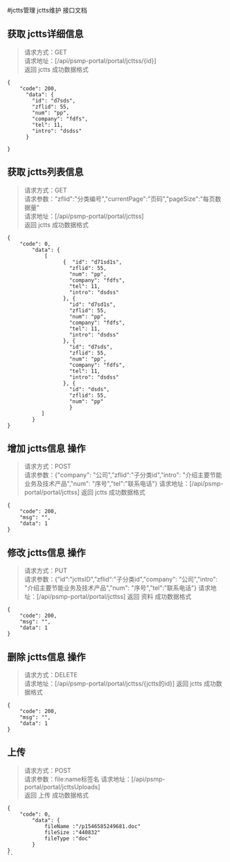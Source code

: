 #jctts管理  jctts维护  接口文档 
## 获取  jctts详细信息
> 请求方式：GET  
> 请求地址：[/api/psmp-portal/portal/jcttss/{id}]  
返回  jctts  成功数据格式 
```
{
    "code": 200,
      "data": {
        "id": "d7sds",
        "zflid": 55,
        "num": "pp",
        "company": "fdfs",
        "tel": 11,
        "intro": "dsdss"
      }

}
```
## 获取  jctts列表信息
> 请求方式：GET  
> 请求参数："zflid":"分类编号","currentPage":"页码","pageSize":"每页数据量"   
> 请求地址：[/api/psmp-portal/portal/jcttss]  
返回  jctts  成功数据格式 
```
{
    "code": 0,
        "data": {
            [
                  {  "id": "d71sd1s",
                    "zflid": 55,
                    "num": "pp",
                    "company": "fdfs",
                    "tel": 11,
                    "intro": "dsdss"
                  }, {
                    "id": "d7sd1s",
                    "zflid": 55,
                    "num": "pp",
                    "company": "fdfs",
                    "tel": 11,
                    "intro": "dsdss"
                  }, {
                    "id": "d7sds",
                    "zflid": 55,
                    "num": "pp",
                    "company": "fdfs",
                    "tel": 11,
                    "intro": "dsdss"
                  }, {
                    "id": "dsds",
                    "zflid": 55,
                    "num": "pp"
                    }
           ]
        }
}
```
## 增加   jctts信息  操作   
> 请求方式：POST   
> 请求参数：{"company": "公司",”zflid“:"子分类id","intro": "介绍主要节能业务及技术产品","num": "序号","tel":"联系电话"}
> 请求地址：[/api/psmp-portal/portal/jcttss]
返回  jctts  成功数据格式
```
{
    "code": 200,
    "msg": "",
    "data": 1
}
```
## 修改   jctts信息  操作   
> 请求方式：PUT   
> 请求参数：{”id“:"jcttsID",”zflid“:"子分类id","company": "公司","intro": "介绍主要节能业务及技术产品","num": "序号","tel":"联系电话"}
> 请求地址：[/api/psmp-portal/portal/jcttss]
返回  资料  成功数据格式
```
{
    "code": 200,
    "msg": "",
    "data": 1
}
```
## 删除   jctts信息  操作   
> 请求方式：DELETE   
> 请求地址：[/api/psmp-portal/portal/jcttss/{jctts的id}]
返回  jctts  成功数据格式
```
{
    "code": 200,
    "msg": "",
    "data": 1
}
```
## 上传
> 请求方式：POST  
> 请求参数：file:name标签名
> 请求地址：[/api/psmp-portal/portal/jcttsUploads]  
返回  上传  成功数据格式 
```
{
    "code": 0,
        "data": {
            fileName :"/p1546585249681.doc"
            fileSize :"440832"
            fileType :"doc"
        }
}
``